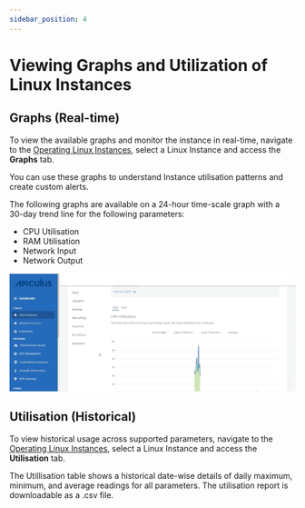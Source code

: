 ```yaml
---
sidebar_position: 4
---
```

# Viewing Graphs and Utilization of Linux Instances

## Graphs (Real-time)

To view the available graphs and monitor the instance in real-time, navigate to the [Operating Linux Instances](AboutLinuxInstances.md), select a Linux Instance and access the **Graphs** tab.

You can use these graphs to understand Instance utilisation patterns and create custom alerts.

The following graphs are available on a 24-hour time-scale graph with a 30-day trend line for the following parameters:

- CPU Utilisation
- RAM Utilisation
- Network Input
- Network Output

![Viewing Graphs and Utilization of Linux Instances](img/ViewingGraphs.png)

## Utilisation (Historical)

To view historical usage across supported parameters, navigate to the [Operating Linux Instances](AboutLinuxInstances.md), select a Linux Instance and access the **Utilisation** tab.

The Utillisation table shows a historical date-wise details of daily maximum, minimum, and average readings for all parameters. The utilisation report is downloadable as a .csv file. 




